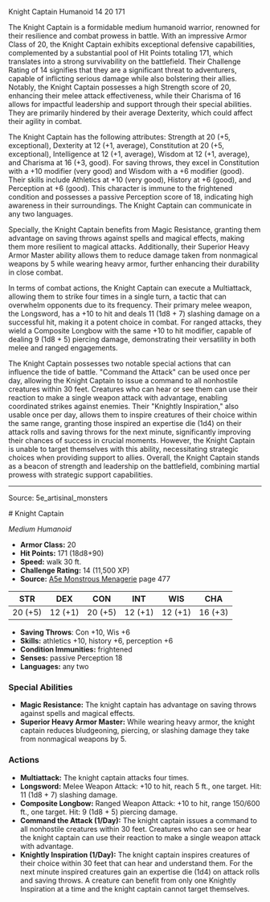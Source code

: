 <MonsterName/>Knight Captain</MonsterName>
<CreatureType/>Humanoid</CreatureType>
<CR/>14</CR>
<AC/>20</AC>
<HP/>171</HP>
<summary>The Knight Captain is a formidable medium humanoid warrior, renowned for their resilience and combat prowess in battle. With an impressive Armor Class of 20, the Knight Captain exhibits exceptional defensive capabilities, complemented by a substantial pool of Hit Points totaling 171, which translates into a strong survivability on the battlefield. Their Challenge Rating of 14 signifies that they are a significant threat to adventurers, capable of inflicting serious damage while also bolstering their allies. Notably, the Knight Captain possesses a high Strength score of 20, enhancing their melee attack effectiveness, while their Charisma of 16 allows for impactful leadership and support through their special abilities. They are primarily hindered by their average Dexterity, which could affect their agility in combat.</summary>

<detail>

The Knight Captain has the following attributes: Strength at 20 (+5, exceptional), Dexterity at 12 (+1, average), Constitution at 20 (+5, exceptional), Intelligence at 12 (+1, average), Wisdom at 12 (+1, average), and Charisma at 16 (+3, good). For saving throws, they excel in Constitution with a +10 modifier (very good) and Wisdom with a +6 modifier (good). Their skills include Athletics at +10 (very good), History at +6 (good), and Perception at +6 (good). This character is immune to the frightened condition and possesses a passive Perception score of 18, indicating high awareness in their surroundings. The Knight Captain can communicate in any two languages.

Specially, the Knight Captain benefits from Magic Resistance, granting them advantage on saving throws against spells and magical effects, making them more resilient to magical attacks. Additionally, their Superior Heavy Armor Master ability allows them to reduce damage taken from nonmagical weapons by 5 while wearing heavy armor, further enhancing their durability in close combat.

In terms of combat actions, the Knight Captain can execute a Multiattack, allowing them to strike four times in a single turn, a tactic that can overwhelm opponents due to its frequency. Their primary melee weapon, the Longsword, has a +10 to hit and deals 11 (1d8 + 7) slashing damage on a successful hit, making it a potent choice in combat. For ranged attacks, they wield a Composite Longbow with the same +10 to hit modifier, capable of dealing 9 (1d8 + 5) piercing damage, demonstrating their versatility in both melee and ranged engagements.

The Knight Captain possesses two notable special actions that can influence the tide of battle. "Command the Attack" can be used once per day, allowing the Knight Captain to issue a command to all nonhostile creatures within 30 feet. Creatures who can hear or see them can use their reaction to make a single weapon attack with advantage, enabling coordinated strikes against enemies. Their "Knightly Inspiration," also usable once per day, allows them to inspire creatures of their choice within the same range, granting those inspired an expertise die (1d4) on their attack rolls and saving throws for the next minute, significantly improving their chances of success in crucial moments. However, the Knight Captain is unable to target themselves with this ability, necessitating strategic choices when providing support to allies. Overall, the Knight Captain stands as a beacon of strength and leadership on the battlefield, combining martial prowess with strategic support capabilities.</detail>



---

Source: 5e_artisinal_monsters

<statblock>
# Knight Captain

*Medium* *Humanoid*

- **Armor Class:** 20
- **Hit Points:** 171 (18d8+90)
- **Speed:** walk 30 ft.
- **Challenge Rating:** 14 (11,500 XP)
- **Source:** [A5e Monstrous Menagerie](https://enpublishingrpg.com/products/level-up-monstrous-menagerie-a5e) page 477

| STR | DEX | CON | INT | WIS | CHA |
| --- | --- | --- | --- | --- | --- |
| 20 (+5) | 12 (+1) | 20 (+5) | 12 (+1) | 12 (+1) | 16 (+3) |

- **Saving Throws**: Con +10, Wis +6
- **Skills:** athletics +10, history +6, perception +6
- **Condition Immunities:** frightened
- **Senses:** passive Perception 18
- **Languages:** any two

### Special Abilities

- **Magic Resistance:** The knight captain has advantage on saving throws against spells and magical effects.
- **Superior Heavy Armor Master:** While wearing heavy armor, the knight captain reduces bludgeoning, piercing, or slashing damage they take from nonmagical weapons by 5.

### Actions

- **Multiattack:** The knight captain attacks four times.
- **Longsword:** Melee Weapon Attack: +10 to hit, reach 5 ft., one target. Hit: 11 (1d8 + 7) slashing damage.
- **Composite Longbow:** Ranged Weapon Attack: +10 to hit, range 150/600 ft., one target. Hit: 9 (1d8 + 5) piercing damage.
- **Command the Attack (1/Day):** The knight captain issues a command to all nonhostile creatures within 30 feet. Creatures who can see or hear the knight captain can use their reaction to make a single weapon attack with advantage.
- **Knightly Inspiration (1/Day):** The knight captain inspires creatures of their choice within 30 feet that can hear and understand them. For the next minute  inspired creatures gain an expertise die (1d4) on attack rolls and saving throws. A creature can benefit from only one Knightly Inspiration at a time  and the knight captain cannot target themselves.


</statblock>


